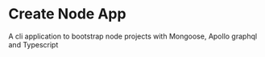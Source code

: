 # Create Node App

A cli application to bootstrap node projects with Mongoose, Apollo graphql and Typescript